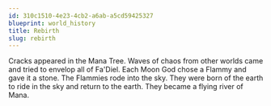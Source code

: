 ```yaml
---
id: 310c1510-4e23-4cb2-a6ab-a5cd59425327
blueprint: world_history
title: Rebirth
slug: rebirth
---
```

Cracks appeared in the Mana Tree. Waves of chaos from other worlds came and tried to envelop all of Fa'Diel. Each Moon God chose a Flammy and gave it a stone. The Flammies rode into the sky. They were born of the earth to ride in the sky and return to the earth. They became a flying river of Mana.